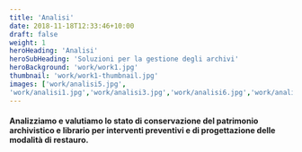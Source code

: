 ```yaml
---
title: 'Analisi'
date: 2018-11-18T12:33:46+10:00
draft: false
weight: 1
heroHeading: 'Analisi'
heroSubHeading: 'Soluzioni per la gestione degli archivi'
heroBackground: 'work/work1.jpg'
thumbnail: 'work/work1-thumbnail.jpg'
images: ['work/analisi5.jpg', 
'work/analisi1.jpg','work/analisi3.jpg','work/analisi6.jpg','work/analisi2.jpg','work/analisi7.jpg']
---
```


#### Analizziamo e valutiamo lo stato di conservazione del patrimonio archivistico e librario per interventi preventivi e di progettazione delle modalità di restauro.
